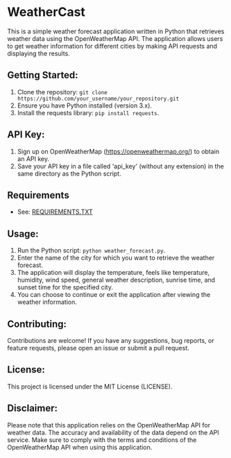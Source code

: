 # WeatherCast
This is a simple weather forecast application written in Python that retrieves weather data using the OpenWeatherMap API. The application allows users to get weather information for different cities by making API requests and displaying the results.

## Getting Started:
1. Clone the repository: `git clone https://github.com/your_username/your_repository.git`
2. Ensure you have Python installed (version 3.x).
3. Install the requests library: `pip install requests`.

## API Key:
1. Sign up on OpenWeatherMap (https://openweathermap.org/) to obtain an API key.
2. Save your API key in a file called 'api_key' (without any extension) in the same directory as the Python script.

##  Requirements
- See: [REQUIREMENTS.TXT](requirements.txt)

## Usage:
1. Run the Python script: `python weather_forecast.py`.
2. Enter the name of the city for which you want to retrieve the weather forecast.
3. The application will display the temperature, feels like temperature, humidity, wind speed, general weather description, sunrise time, and sunset time for the specified city.
4. You can choose to continue or exit the application after viewing the weather information.

## Contributing:
Contributions are welcome! If you have any suggestions, bug reports, or feature requests, please open an issue or submit a pull request.

## License:
This project is licensed under the MIT License (LICENSE).

## Disclaimer:
Please note that this application relies on the OpenWeatherMap API for weather data. The accuracy and availability of the data depend on the API service. Make sure to comply with the terms and conditions of the OpenWeatherMap API when using this application.

